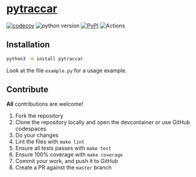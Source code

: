 # [pytraccar](https://pypi.org/project/pytraccar/)

[![codecov](https://codecov.io/gh/ludeeus/pytraccar/branch/main/graph/badge.svg)](https://codecov.io/gh/ludeeus/pytraccar)
![python version](https://img.shields.io/badge/Python-3.9=><=3.10-blue.svg)
[![PyPI](https://img.shields.io/pypi/v/pytraccar)](https://pypi.org/project/pytraccar)
![Actions](https://github.com/ludeeus/pytraccar/workflows/Actions/badge.svg?branch=master)


## Installation

```bash
python3 -m install pytraccar
```

Look at the file `example.py` for a usage example.


## Contribute

**All** contributions are welcome!

1. Fork the repository
2. Clone the repository locally and open the devcontainer or use GitHub codespaces
3. Do your changes
4. Lint the files with `make lint`
5. Ensure all tests passes with `make test`
6. Ensure 100% coverage with `make coverage`
7. Commit your work, and push it to GitHub
8. Create a PR against the `master` branch
